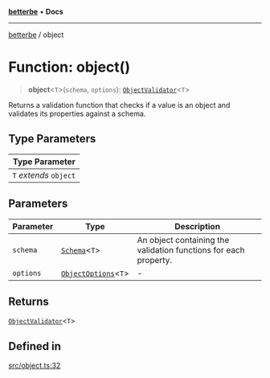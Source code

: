 [**betterbe**](../README.md) • **Docs**

---

[betterbe](../README.md) / object

# Function: object()

> **object**\<`T`\>(`schema`, `options`): [`ObjectValidator`](../interfaces/ObjectValidator.md)\<`T`\>

Returns a validation function that checks if a value is an object and
validates its properties against a schema.

## Type Parameters

| Type Parameter         |
| ---------------------- |
| `T` _extends_ `object` |

## Parameters

| Parameter | Type                                                     | Description                                                      |
| --------- | -------------------------------------------------------- | ---------------------------------------------------------------- |
| `schema`  | [`Schema`](../type-aliases/Schema.md)\<`T`\>             | An object containing the validation functions for each property. |
| `options` | [`ObjectOptions`](../interfaces/ObjectOptions.md)\<`T`\> | -                                                                |

## Returns

[`ObjectValidator`](../interfaces/ObjectValidator.md)\<`T`\>

## Defined in

[src/object.ts:32](https://github.com/ericvera/betterbe/blob/main/src/object.ts#L32)
